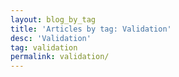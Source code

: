 ```yaml
---
layout: blog_by_tag
title: 'Articles by tag: Validation'
desc: 'Validation'
tag: validation
permalink: validation/
---
```

